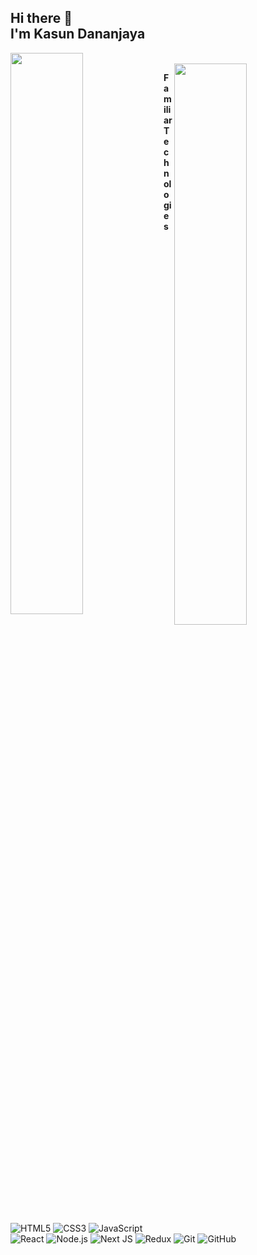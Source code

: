 ## Hi there 👋<br>I'm Kasun Dananjaya
<!-- ![Kasun's Github Stats] -->
<img align="left" width="48%" src="https://github-readme-stats.vercel.app/api?username=kasunicts48&theme=github_dark&show_icons=true&layout=compact" />
<!-- ![Kasun's Top Langs] --><br>
<img align="right" width="48%" src="https://github-readme-stats.vercel.app/api/top-langs/?username=kasunicts48&theme=github_dark&show_icons=true&layout=compact" />

**Familiar Technologies**
<!-- <img align="left" src="https://img.shields.io/badge/node.js-6DA55F?style=for-the-badge&logo=node.js&logoColor=white" /> -->
![HTML5](https://img.shields.io/badge/html5-%23E34F26.svg?logo=html5&logoColor=white&style=for-the-badge)
![CSS3](https://img.shields.io/badge/css3-%231572B6.svg?logo=css3&logoColor=white&style=for-the-badge)
![JavaScript](https://img.shields.io/badge/javascript-%23323330.svg?logo=javascript&logoColor=%23F7DF1E&style=for-the-badge)
![React](https://img.shields.io/badge/react-%2320232a.svg?logo=react&logoColor=%2361DAFB&style=for-the-badge)
![Node.js ](https://img.shields.io/badge/node.js-6DA55F?logo=node.js&logoColor=white&style=for-the-badge)
![Next JS ](https://img.shields.io/badge/Next-black?logo=next.js&logoColor=white&style=for-the-badge)
![Redux](https://img.shields.io/badge/redux-%23593d88.svg?logo=redux&logoColor=white&style=for-the-badge)
![Git](https://img.shields.io/badge/git-%23F05033.svg?logo=git&logoColor=white&style=for-the-badge)
![GitHub](https://img.shields.io/badge/github-%23121011.svg?logo=github&logoColor=white&style=for-the-badge)


<!--
**kasunicts48/kasunicts48** is a ✨ _special_ ✨ repository because its `README.md` (this file) appears on your GitHub profile.

Here are some ideas to get you started:

- 🔭 I’m currently working on ...
- 🌱 I’m currently learning ...
- 👯 I’m looking to collaborate on ...
- 🤔 I’m looking for help with ...
- 💬 Ask me about ...
- 📫 How to reach me: ...
- 😄 Pronouns: ...
- ⚡ Fun fact: ...
-->
